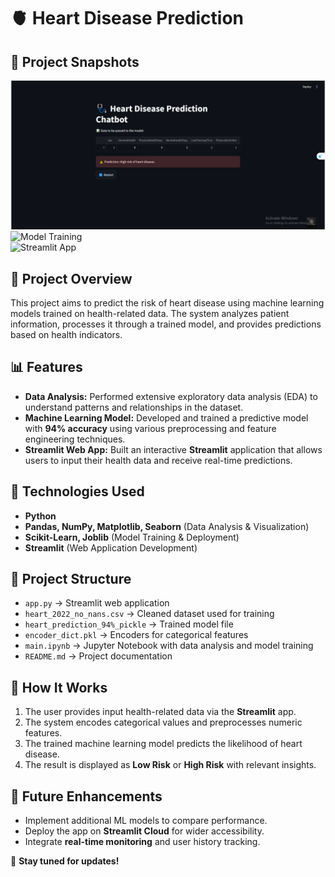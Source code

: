 # 🫀 Heart Disease Prediction

## 📸 Project Snapshots  
![Data Analysis](photo/Screenshot(112).png)  
![Model Training](path/to/your/image2.png)  
![Streamlit App](path/to/your/image3.png) 

## 📌 Project Overview  
This project aims to predict the risk of heart disease using machine learning models trained on health-related data. The system analyzes patient information, processes it through a trained model, and provides predictions based on health indicators.

## 📊 Features  
- **Data Analysis:** Performed extensive exploratory data analysis (EDA) to understand patterns and relationships in the dataset.  
- **Machine Learning Model:** Developed and trained a predictive model with **94% accuracy** using various preprocessing and feature engineering techniques.  
- **Streamlit Web App:** Built an interactive **Streamlit** application that allows users to input their health data and receive real-time predictions.  

## 🚀 Technologies Used  
- **Python**
- **Pandas, NumPy, Matplotlib, Seaborn** (Data Analysis & Visualization)
- **Scikit-Learn, Joblib** (Model Training & Deployment)
- **Streamlit** (Web Application Development)

## 📂 Project Structure  
- `app.py` → Streamlit web application  
- `heart_2022_no_nans.csv` → Cleaned dataset used for training  
- `heart_prediction_94%_pickle` → Trained model file  
- `encoder_dict.pkl` → Encoders for categorical features  
- `main.ipynb` → Jupyter Notebook with data analysis and model training  
- `README.md` → Project documentation  

## 🏥 How It Works  
1. The user provides input health-related data via the **Streamlit** app.  
2. The system encodes categorical values and preprocesses numeric features.  
3. The trained machine learning model predicts the likelihood of heart disease.  
4. The result is displayed as **Low Risk** or **High Risk** with relevant insights.  

## 📌 Future Enhancements  
- Implement additional ML models to compare performance.  
- Deploy the app on **Streamlit Cloud** for wider accessibility.  
- Integrate **real-time monitoring** and user history tracking.  

🔗 **Stay tuned for updates!**  


